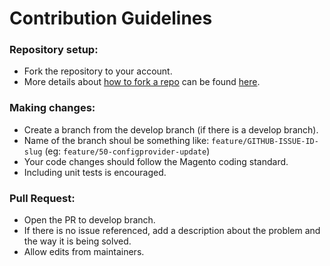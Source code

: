 # Contribution Guidelines

### Repository setup:
- Fork the repository to your account.
- More details about [how to fork a repo](https://docs.github.com/en/github/getting-started-with-github/fork-a-repo) can be found [here](https://docs.github.com/en/github/getting-started-with-github/fork-a-repo).

### Making changes:
- Create a branch from the develop branch (if there is a develop branch).
- Name of the branch shoul be something like: `feature/GITHUB-ISSUE-ID-slug` (eg: `feature/50-configprovider-update`)
- Your code changes should follow the Magento coding standard.
- Including unit tests is encouraged.

### Pull Request:
- Open the PR to develop branch.
- If there is no issue referenced, add a description about the problem and the way it is being solved.
- Allow edits from maintainers.
